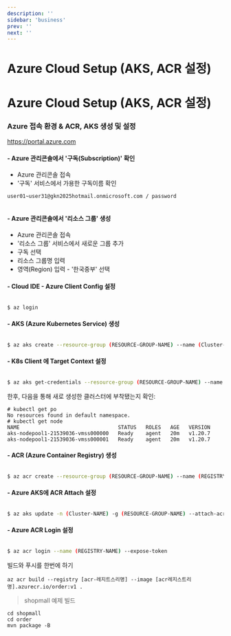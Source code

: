 ```yaml
---
description: ''
sidebar: 'business'
prev: ''
next: ''
---
```


# Azure Cloud Setup (AKS, ACR 설정)

# Azure Cloud Setup (AKS, ACR 설정)

### Azure 접속 환경 & ACR, AKS 생성 및 설정 

https://portal.azure.com

#### - Azure 관리콘솔에서 '구독(Subscription)' 확인   

- Azure 관리콘솔 접속
- '구독' 서비스에서 가용한 구독이름 확인  

```
user01~user31@gkn2025hotmail.onmicrosoft.com / password


```


#### - Azure 관리콘솔에서 '리소스 그룹' 생성   

- Azure 관리콘솔 접속
- '리소스 그룹' 서비스에서 새로운 그룹 추가
- 구독 선택
- 리소스 그룹명 입력
- 영역(Region) 입력 - '한국중부' 선택  


#### -  Cloud IDE - Azure Client Config 설정

```bash

$ az login 
```  


#### - AKS (Azure Kubernetes Service) 생성

```bash

$ az aks create --resource-group (RESOURCE-GROUP-NAME) --name (Cluster-NAME) --node-count 2 --enable-addons monitoring --generate-ssh-keys
```  


#### - K8s Client 에 Target Context 설정

```bash

$ az aks get-credentials --resource-group (RESOURCE-GROUP-NAME) --name (Cluster-NAME)
```  

한후, 다음을 통해 새로 생성한 클러스터에 부착됐는지 확인:

```
# kubectl get po
No resources found in default namespace.
# kubectl get node
NAME                                STATUS   ROLES   AGE   VERSION
aks-nodepool1-21539036-vmss000000   Ready    agent   20m   v1.20.7
aks-nodepool1-21539036-vmss000001   Ready    agent   20m   v1.20.7
```

#### - ACR (Azure Container Registry) 생성

```bash

$ az acr create --resource-group (RESOURCE-GROUP-NAME) --name (REGISTRY-NAME) --sku Basic
```  

#### - Azure AKS에 ACR Attach 설정

```bash

$ az aks update -n (Cluster-NAME) -g (RESOURCE-GROUP-NAME) --attach-acr (REGISTRY-NAME)
```  

#### - Azure ACR Login 설정

```bash

$ az acr login --name (REGISTRY-NAME) --expose-token
```  

빌드와 푸시를 한번에 하기
```
az acr build --registry [acr-레지트스리명] --image [acr레지스트리명].azurecr.io/order:v1 .
```

> shopmall 예제 빌드
```
cd shopmall
cd order
mvn package -B

```


